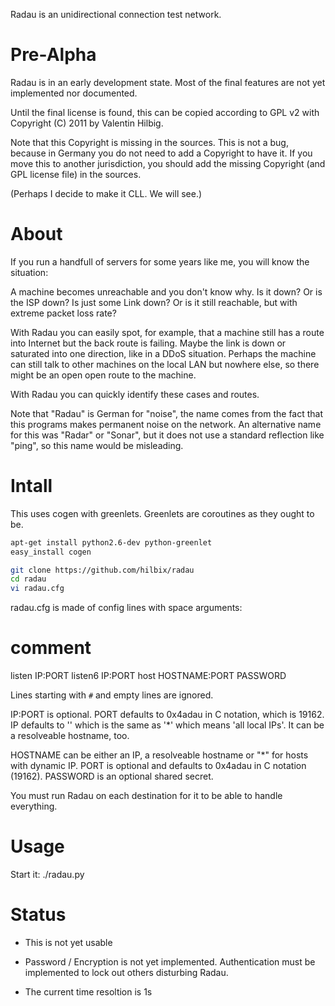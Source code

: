 Radau is an unidirectional connection test network.

Pre-Alpha
=========

Radau is in an early development state.  Most of the final features are not yet implemented nor documented.

Until the final license is found, this can be copied according to GPL v2 with Copyright (C) 2011 by Valentin Hilbig.

Note that this Copyright is missing in the sources.  This is not a bug, because in Germany you do not need to add a Copyright to have it.  If you move this to another jurisdiction, you should add the missing Copyright (and GPL license file) in the sources.

(Perhaps I decide to make it CLL.  We will see.)


About
=====

If you run a handfull of servers for some years like me, you will know the situation:

A machine becomes unreachable and you don't know why.  Is it down?  Or is the ISP down?  Is just some Link down?  Or is it still reachable, but with extreme packet loss rate?


With Radau you can easily spot, for example, that a machine still has a route into Internet but the back route is failing.  Maybe the link is down or saturated into one direction, like in a DDoS situation.  Perhaps the machine can still talk to other machines on the local LAN but nowhere else, so there might be an open open route to the machine.

With Radau you can quickly identify these cases and routes.

Note that "Radau" is German for "noise", the name comes from the fact that this programs makes permanent noise on the network.  An alternative name for this was "Radar" or "Sonar", but it does not use a standard reflection like "ping", so this name would be misleading.


Intall
======

This uses cogen with greenlets.  Greenlets are coroutines as they ought to be.

```bash
apt-get install python2.6-dev python-greenlet
easy_install cogen

git clone https://github.com/hilbix/radau
cd radau
vi radau.cfg
```

radau.cfg is made of config lines with space arguments:

# comment
listen IP:PORT
listen6 IP:PORT
host HOSTNAME:PORT PASSWORD

Lines starting with `#` and empty lines are ignored.

IP:PORT is optional.  PORT defaults to 0x4adau in C notation, which is 19162.  IP defaults to '' which is the same as '*' which means 'all local IPs'.  It can be a resolveable hostname, too.

HOSTNAME can be either an IP, a resolveable hostname or "*" for hosts with dynamic IP.  PORT is optional and defaults to 0x4adau in C notation (19162).
PASSWORD is an optional shared secret.

You must run Radau on each destination for it to be able to handle everything.


Usage
=====

Start it:
	./radau.py

Status
======

- This is not yet usable

- Password / Encryption is not yet implemented.  Authentication must be implemented to lock out others disturbing Radau.

- The current time resoltion is 1s


